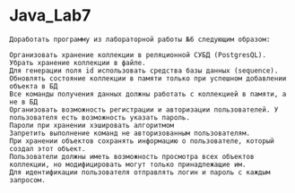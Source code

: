 # Java_Lab7
    Доработать программу из лабораторной работы №6 следующим образом:

    Организовать хранение коллекции в реляционной СУБД (PostgresQL). Убрать хранение коллекции в файле.
    Для генерации поля id использовать средства базы данных (sequence).
    Обновлять состояние коллекции в памяти только при успешном добавлении объекта в БД
    Все команды получения данных должны работать с коллекцией в памяти, а не в БД
    Организовать возможность регистрации и авторизации пользователей. У пользователя есть возможность указать пароль.
    Пароли при хранении хэшировать алгоритмом 
    Запретить выполнение команд не авторизованным пользователям.
    При хранении объектов сохранять информацию о пользователе, который создал этот объект.
    Пользователи должны иметь возможность просмотра всех объектов коллекции, но модифицировать могут только принадлежащие им.
    Для идентификации пользователя отправлять логин и пароль с каждым запросом.
